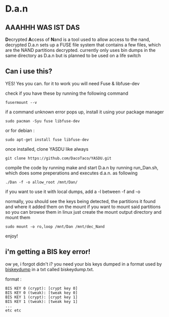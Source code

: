 #     D.a.n

## AAAHHH WAS IST DAS
**D**ecrypted **A**ccess of **N**and is a tool used to allow access to the nand, decrypted
D.a.n sets up a FUSE file system that contains a few files, which are the NAND partitions decrypted. 
currently only uses bin dumps in the same directory as D.a.n but is planned to be used on a life switch

## Can i use this?

YES! Yes you can. for it to work you will need Fuse & libfuse-dev

check if you have these by running the following command
```
fusermount --v
```

if a command unknown error pops up, install it using your package manager
```
sudo pacman -Syu fuse libfuse-dev
```
or for debian : 
```
sudo apt-get install fuse libfuse-dev
```

once installed, clone YASDU like always

```
git clone https://github.com/DacoTaco/YASDU.git
```

compile the code by running make and start D.a.n by running run_Dan.sh, which does some preperations and executes d.a.n. as following

```
./Dan -f -o allow_root /mnt/Dan/
```
if you want to use it with local dumps, add a -l between -f and -o

normally, you should see the keys being detected, the partitions it found and where it added them on the mount
if you want to mount said partitions so you can browse them in linux just create the mount output directory and mount them

```
sudo mount -o ro,loop /mnt/Dan /mnt/dec_Nand
```

enjoy!

## i'm getting a BIS key error!
ow ye, i forgot didn't i? you need your bis keys dumped in a format used by [biskeydump](https://github.com/rajkosto/biskeydump) in a txt called biskeydump.txt.

format : 
```
BIS KEY 0 (crypt): [crypt key 0]
BIS KEY 0 (tweak): [tweak key 0]
BIS KEY 1 (crypt): [crypt key 1]
BIS KEY 1 (tweak): [tweak key 1]
...
etc etc
```
